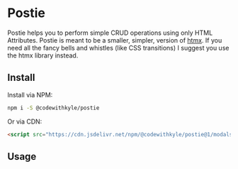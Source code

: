 # Postie

Postie helps you to perform simple CRUD operations using only HTML Attributes. Postie is meant to be a smaller, simpler, version of [htmx](https://htmx.org/). If you need all the fancy bells and whistles (like CSS transitions) I suggest you use the htmx library instead.

## Install

Install via NPM:

```bash
npm i -S @codewithkyle/postie
```

Or via CDN:

```html
<script src="https://cdn.jsdelivr.net/npm/@codewithkyle/postie@1/modals.min.js">
```

## Usage

```html

```

